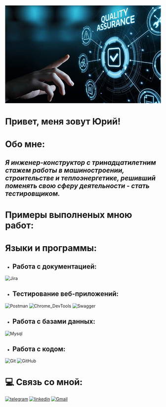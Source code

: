 ![Header](https://github.com/Uri1987/Uri1987/blob/main/assets/quality-assurance-servic_1.jpg__800x500_q80_crop_subject_location-570%2C252_subsampling-2.jpg)
# **Привет, меня зовут Юрий!**

# Обо мне: 
## *Я инженер-конструктор с тринадцатилетним стажем работы в машиностроении, строительстве и теплоэнергетике, решивший поменять свою сферу деятельности - стать тестировщиком.*

# Примеры выполненых мною работ:



# Языки и программы:
* ## Работа с документацией:
![Jira](https://img.shields.io/badge/jira-%230A0FFF.svg?style=for-the-badge&logo=jira&logoColor=white)

* ## Тестирование веб-приложений:
![Postman](https://img.shields.io/badge/Postman-black?style=for-the-badge&logo=postman&logoSize=auto
)
![Chrome_DevTools](https://img.shields.io/badge/Chrome%20DevTools-black?style=for-the-badge&logo=googlechrome&logoColor=%234285F4&logoSize=auto&labelColor=white
)
![Swagger](https://img.shields.io/badge/-Swagger-%23Clojure?style=for-the-badge&logo=swagger&logoColor=white)
* ## Работа с базами данных:
![Mysql](https://img.shields.io/badge/MySQL-black?style=for-the-badge&logo=mysql&logoColor=%234479A1&logoSize=auto&labelColor=D3D3D3
)
* ## Работа с кодом:
![Git](https://img.shields.io/badge/git-%23F05033.svg?style=for-the-badge&logo=git&logoColor=white)
![GitHub](https://img.shields.io/badge/github-%23121011.svg?style=for-the-badge&logo=github&logoColor=white)


# :computer: Связь со мной:
[![telegram](https://img.shields.io/badge/Telegram-black?style=for-the-badge&logo=telegram&logoColor=%2326A5E4&logoSize=auto&labelColor=white
)](https://t.me/pivovshkafu)
[![linkedin](https://img.shields.io/badge/linkedin-black?style=for-the-badge&logo=linkedin&logoColor=%230A66C2&logoSize=auto&labelColor=white)](https://www.linkedin.com/in/yury-yakubovich-288872321/)
[![Gmail](https://img.shields.io/badge/Gmail-D14836?style=for-the-badge&logo=gmail&logoColor=white)](mailto:pivovshkafu@gmail.com)
